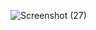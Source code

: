 ![Screenshot (27)](https://github.com/user-attachments/assets/3dab9b24-7c02-437d-a83b-770e8cfefe8b)
